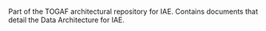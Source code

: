 Part of the TOGAF architectural repository for IAE. Contains documents that detail the Data Architecture for IAE.
